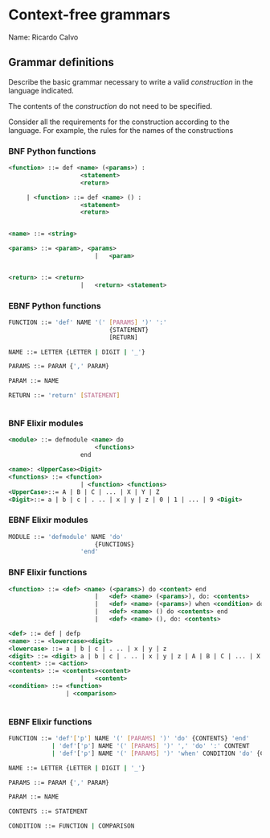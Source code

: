 # Context-free grammars

Name: Ricardo Calvo

## Grammar definitions

Describe the basic grammar necessary to write a valid *construction* in the language indicated.

The contents of the *construction* do not need to be specified.

Consider all the requirements for the construction according to the language. For example, the rules for the names of the constructions

### BNF Python functions

```xml
<function> ::= def <name> (<params>) :
                    <statement>
                    <return>

     | <function> ::= def <name> () :
                    <statement>
                    <return>


<name> ::= <string>

<params> ::= <param>, <params>
                        |   <param>


<return> ::= <return>
                    |   <return> <statement>


```

### EBNF Python functions

```bash
FUNCTION ::= 'def' NAME '(' [PARAMS] ')' ':'
                            {STATEMENT}
                            [RETURN]

NAME ::= LETTER {LETTER | DIGIT | '_'}

PARAMS ::= PARAM {',' PARAM}

PARAM ::= NAME

RETURN ::= 'return' [STATEMENT]



```

### BNF Elixir modules

```xml
<module> ::= defmodule <name> do
                        <functions>
                    end

<name>: <UpperCase><Digit>
<functions> ::= <function>
                    | <function> <functions>
<UpperCase>::= A | B | C | ... | X | Y | Z
<Digit>::= a | b | c | . .. | x | y | z | 0 | 1 | ... | 9 <Digit>
```

### EBNF Elixir modules

```bash
MODULE ::= 'defmodule' NAME 'do' 
                        {FUNCTIONS}
                    'end'
```

### BNF Elixir functions

```xml
<function> ::= <def> <name> (<params>) do <content> end
                        |   <def> <name> (<params>), do: <contents> 
                        |   <def> <name> (<params>) when <condition> do <contents> end
                        |   <def> <name> () do <contents> end
                        |   <def> <name> (), do: <contents> 

<def> ::= def | defp 
<name> ::= <lowercase><digit>
<lowercase> ::= a | b | c | . .. | x | y | z
<digit> ::= <digit> a | b | c | . .. | x | y | z | A | B | C | ... | X | Y | Z | 0 | 1 | ... | 9 
<content> ::= <action>
<contents> ::= <contents><content>
                    |   <content>
<condition> ::= <function>
                | <comparison>
                

```

### EBNF Elixir functions

```bash
FUNCTION ::= 'def'['p'] NAME '(' [PARAMS] ')' 'do' {CONTENTS} 'end'
            | 'def'['p'] NAME '(' [PARAMS] ')' ',' 'do' ':' CONTENT
            | 'def'['p'] NAME '(' [PARAMS] ')' 'when' CONDITION 'do' {CONTENTS} 'end'

NAME ::= LETTER {LETTER | DIGIT | '_'}

PARAMS ::= PARAM {',' PARAM}

PARAM ::= NAME

CONTENTS ::= STATEMENT

CONDITION ::= FUNCTION | COMPARISON
```